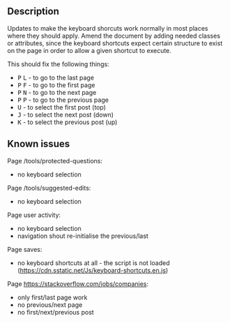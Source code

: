 ## Description

Updates to make the keyboard shorcuts work normally in most places where they should apply. Amend the document by adding needed classes or attributes, since the keyboard shortcuts expect certain structure to exist on the page in order to allow a given shortcut to execute.

This should fix the following things:

 - <kbd>P</kbd> <kbd>L</kbd> - to go to the last page
 - <kbd>P</kbd> <kbd>F</kbd> - to go to the first page
 - <kbd>P</kbd> <kbd>N</kbd> - to go to the next page
 - <kbd>P</kbd> <kbd>P</kbd> - to go to the previous page
 - <kbd>U</kbd> - to select the first post (top)
 - <kbd>J</kbd> - to select the next post (down)
 - <kbd>K</kbd> - to select the previous post (up)

## Known issues
Page /tools/protected-questions:
 - no keyboard selection
 
Page /tools/suggested-edits:
 - no keyboard selection

Page user activity:
 - no keyboard selection
 - navigation shout re-initialise the previous/last
 
Page saves:
 - no keyboard shortcuts at all - the script is not loaded (https://cdn.sstatic.net/Js/keyboard-shortcuts.en.js)

Page https://stackoverflow.com/jobs/companies:
 - only first/last page work
 - no previous/next page
 - no first/next/previous post

